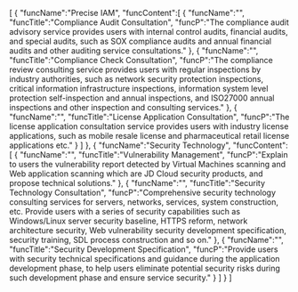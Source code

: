 [
	{
		"funcName":"Precise IAM",
		"funcContent":[
			{
				"funcName":"",
				"funcTitle":"Compliance Audit Consultation",
				"funcP":"The compliance audit advisory service provides users with internal control audits, financial audits, and special audits, such as SOX compliance audits and annual financial audits and other auditing service consultations."
			},
			{
				"funcName":"",
				"funcTitle":"Compliance Check Consultation",
				"funcP":"The compliance review consulting service provides users with regular inspections by industry authorities, such as network security protection inspections, critical information infrastructure inspections, information system level protection self-inspection and annual inspections, and ISO27000 annual inspections and other inspection and consulting services."
			},
			{
				"funcName":"",
				"funcTitle":"License Application Consultation",
				"funcP":"The license application consultation service provides users with industry license applications, such as mobile resale license and pharmaceutical retail license applications etc."
			}
		]
	},
	{
		"funcName":"Security Technology",
		"funcContent":[
			{
				"funcName":"",
				"funcTitle":"Vulnerability Management",
				"funcP":"Explain to users the vulnerability report detected by Virtual Machines scanning and Web application scanning which are JD Cloud security products, and propose technical solutions."
			},
			{
				"funcName":"",
				"funcTitle":"Security Technology Consultation",
				"funcP":"Comprehensive security technology consulting services for servers, networks, services, system construction, etc. Provide users with a series of security capabilities such as Windows/Linux server security baseline, HTTPS reform, network architecture security, Web vulnerability security development specification, security training, SDL process construction and so on."
			},
			{
				"funcName":"",
				"funcTitle":"Security Development Specification",
				"funcP":"Provide users with security technical specifications and guidance during the application development phase, to help users eliminate potential security risks during such development phase and ensure service security."
			}
		]
	}
]